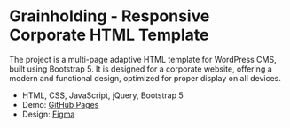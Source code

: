 # Grainholding - Responsive Corporate HTML Template

The project is a multi-page adaptive HTML template for WordPress CMS, built using Bootstrap 5. It is designed for a corporate website, offering a modern and functional design, optimized for proper display on all devices.

- HTML, CSS, JavaScript, jQuery, Bootstrap 5
- Demo: [GitHub Pages](https://anri103.github.io/html-grainholding/)
- Design: [Figma](https://www.figma.com/file/r56WMPV2z84kgDuGtznQRK/grainholding?node-id=263%3A967&t=cA0mfykFW8PYe1pb-1)